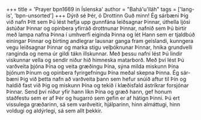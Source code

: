 +++
title = 'Prayer bpn1669 in Íslenska'
author = "Bahá'u'lláh"
tags = ['lang-is', 'bpn-unsorted']
+++
Dýrð sé Þér, ó Drottinn Guð minn! Ég sárbæni Þig við nafn Þitt sem Þú lést hefja upp gunn­fána leiðsagnar Þinnar, úthella ljósi ástúðar Þinnar og opinbera yfirráð drottnunar Þinnar, nafnið sem Þú birtir með lampa nafna Þinna í umhverfi eig­inda Þinna og lét Hann sem er tjaldbúð einingar Þinnar og birting andlegrar lausnar ganga fram geisl­­andi, kunngera vegu leiðsagnar Þinnar og marka stigu vel­þóknunar Þinnar, hnika grund­velli rang­inda og nema úr gildi tákn illskunnar. Með þessu nafni lést Þú lindir viskunnar vella og sendir niður hið himneska matarborð. Með því lést Þú varð­veita þjóna Þína og veita græðingu Þína, sýna milda miskunn Þína þjónum Þínum og opinbera fyrirgefningu Þína meðal skepna Þinna. Ég sár­bæni Þig við þetta nafn að varðveita þann sem hefur snúið aftur til Þín og haldið fast við Þig og mis­kunn Þína og tekið í klæðisfald ástríkrar for­sjónar Þinnar. Send því niður yfir hann líkn Þína og græð hann, gef honum staðfestu sem er af Þér og hugarró sem gefin er af hátign Þinni.
Þú ert vissulega græðarinn, sá sem varðveitir, hjálp­arinn, hinn almáttugi, hinn voldugi og al­dýr­legi, sá sem allt þekkir.

